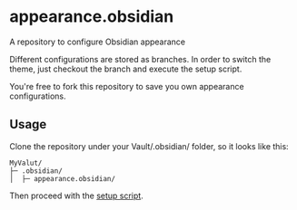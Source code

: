 # appearance.obsidian

A repository to configure Obsidian appearance

Different configurations are stored as branches. In order to switch the theme, just checkout the branch and execute the setup script.

You're free to fork this repository to save you own appearance configurations.


## Usage

Clone the repository under your Vault/.obsidian/ folder, so it looks like this:

```
MyValut/
├─ .obsidian/
│  ├─ appearance.obsidian/
```

Then proceed with the [setup script](https://github.com/0qln/.obsidian-setup).
